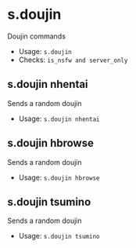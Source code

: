 # s.doujin
Doujin commands<br/>
 - Usage: `s.doujin`
 - Checks: `is_nsfw and server_only`
## s.doujin nhentai
Sends a random doujin<br/>
 - Usage: `s.doujin nhentai`
## s.doujin hbrowse
Sends a random doujin<br/>
 - Usage: `s.doujin hbrowse`
## s.doujin tsumino
Sends a random doujin<br/>
 - Usage: `s.doujin tsumino`
